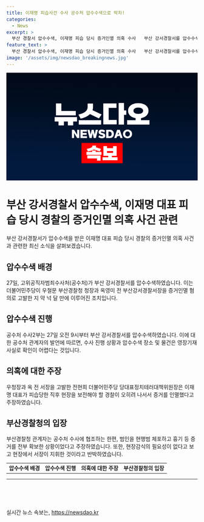 ```yaml
---
title: 이재명 피습사건 수사 공수처 압수수색으로 박차!
categories:
  - News
excerpt: >
  부산 경찰서 압수수색, 이재명 피습 당시 증거인멸 의혹 수사   부산 강서경찰서를 압수수색한 고위공직자범죄수사처(공수처)가 더불어민주당 이재명 대표 피습 당시의 증거인멸 의혹을 조사 중이다. 우철문 부산경찰청 청장과 옥영미 전 부산강서경찰서장을 증거인멸 혐의로 고발한 것으로 전해졌으며, 수사는 본격화되고 있다. 대표적인 수사 배경에 대해 공수처 관계자는 입장을 밝히지 않았지만, 이에 대한 이해관계자들의 입장은 엇갈리고 있다. 
feature_text: >
  부산 경찰서 압수수색, 이재명 피습 당시 증거인멸 의혹 수사   부산 강서경찰서를 압수수색한 고위공직자범죄수사처(공수처)가 더불어민주당 이재명 대표 피습 당시의 증거인멸 의혹을 조사 중이다. 우철문 부산경찰청 청장과 옥영미 전 부산강서경찰서장을 증거인멸 혐의로 고발한 것으로 전해졌으며, 수사는 본격화되고 있다. 대표적인 수사 배경에 대해 공수처 관계자는 입장을 밝히지 않았지만, 이에 대한 이해관계자들의 입장은 엇갈리고 있다. 
image: '/assets/img/newsdao_breakingnews.jpg'
---
```


<p><img src="/assets/img/newsdao_breakingnews.jpg" alt="implanttips 속보" /></p>

<h1 data-ke-size="size28"><b>부산 강서경찰서 압수수색, 이재명 대표 피습 당시 경찰의 증거인멸 의혹 사건 관련</b></h1>

<p data-ke-size="size16">부산 강서경찰서가 압수수색을 받은 이재명 대표 피습 당시 경찰의 증거인멸 의혹 사건과 관련한 최신 소식을 살펴보겠습니다.</p>

<h2 data-ke-size="size26">압수수색 배경</h2>

<p data-ke-size="size16">27일, 고위공직자범죄수사처(공수처)가 부산 강서경찰서를 압수수색하였습니다. 이는 더불어민주당이 우철문 부산경찰청 청장과 옥영미 전 부산강서경찰서장을 증거인멸 혐의로 고발한 지 약 넉 달 만에 이루어진 조치입니다.</p>

<h2 data-ke-size="size26">압수수색 진행</h2>

<p data-ke-size="size16">공수처 수사2부는 27일 오전 9시부터 부산 강서경찰서를 압수수색하였습니다. 이에 대한 공수처 관계자의 발언에 따르면, 수사 진행 상황과 압수수색 장소 및 물건은 영장기재 사실로 확인이 어렵다는 것입니다.</p>

<h2 data-ke-size="size26">의혹에 대한 주장</h2>

<p data-ke-size="size16">우청장과 옥 전 서장을 고발한 전현희 더불어민주당 당대표정치테러대책위원장은 이재명 대표가 피습당한 직후 현장을 보전해야 할 경찰이 오히려 나서서 증거를 인멸했다고 주장하였습니다. </p>

<h2 data-ke-size="size26">부산경찰청의 입장</h2>

<p data-ke-size="size16">부산경찰청 관계자는 공수처 수사에 협조하는 한편, 범인을 현행범 체포하고 흉기 등 증거를 전부 확보한 상황이었다고 주장하였습니다. 또한, 현장감식의 필요성이 없다고 보고 현장에서 서장이 지휘한 것이라고 반박하였습니다.</p>

<table>
    <tbody>
        <tr>
            <td style="text-align: center; height: 17px;"><b>압수수색 배경</b></td>
            <td style="text-align: center; height: 17px;"><b>압수수색 진행</b></td>
            <td style="text-align: center; height: 17px;"><b>의혹에 대한 주장</b></td>
            <td style="text-align: center; height: 17px;"><b>부산경찰청의 입장</b></td>
        </tr>
    </tbody>
</table>

<hr data-ke-size="size16">

<p data-ke-size="size16">&nbsp;</p>

<p data-ke-size="size16">&nbsp;</p>
실시간 뉴스 속보는, <a href="https://newsdao.kr" rel="dofollow">https://newsdao.kr</a>


